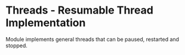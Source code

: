 # Threads - Resumable Thread Implementation
Module implements general threads that can be paused, restarted and stopped.